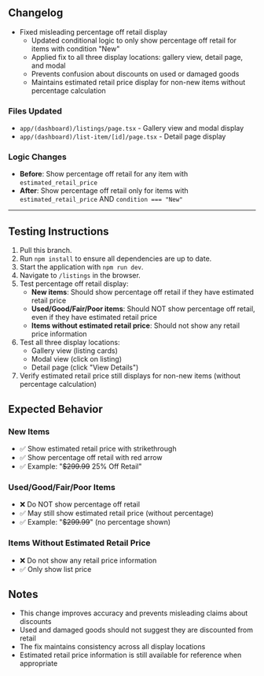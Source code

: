 ## Changelog

- Fixed misleading percentage off retail display
  - Updated conditional logic to only show percentage off retail for items with condition "New"
  - Applied fix to all three display locations: gallery view, detail page, and modal
  - Prevents confusion about discounts on used or damaged goods
  - Maintains estimated retail price display for non-new items without percentage calculation

### Files Updated
- `app/(dashboard)/listings/page.tsx` - Gallery view and modal display
- `app/(dashboard)/list-item/[id]/page.tsx` - Detail page display

### Logic Changes
- **Before**: Show percentage off retail for any item with `estimated_retail_price`
- **After**: Show percentage off retail only for items with `estimated_retail_price` AND `condition === "New"`

---

## Testing Instructions

1. Pull this branch.
2. Run `npm install` to ensure all dependencies are up to date.
3. Start the application with `npm run dev`.
4. Navigate to `/listings` in the browser.
5. Test percentage off retail display:
   - **New items**: Should show percentage off retail if they have estimated retail price
   - **Used/Good/Fair/Poor items**: Should NOT show percentage off retail, even if they have estimated retail price
   - **Items without estimated retail price**: Should not show any retail price information
6. Test all three display locations:
   - Gallery view (listing cards)
   - Modal view (click on listing)
   - Detail page (click "View Details")
7. Verify estimated retail price still displays for non-new items (without percentage calculation)

## Expected Behavior

### New Items
- ✅ Show estimated retail price with strikethrough
- ✅ Show percentage off retail with red arrow
- ✅ Example: "~~$299.99~~ 25% Off Retail"

### Used/Good/Fair/Poor Items
- ❌ Do NOT show percentage off retail
- ✅ May still show estimated retail price (without percentage)
- ✅ Example: "~~$299.99~~" (no percentage shown)

### Items Without Estimated Retail Price
- ❌ Do not show any retail price information
- ✅ Only show list price

## Notes

- This change improves accuracy and prevents misleading claims about discounts
- Used and damaged goods should not suggest they are discounted from retail
- The fix maintains consistency across all display locations
- Estimated retail price information is still available for reference when appropriate 
